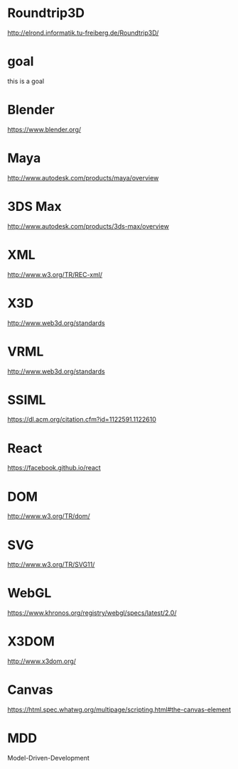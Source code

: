 # Roundtrip3D
http://elrond.informatik.tu-freiberg.de/Roundtrip3D/
# goal
this is a goal
# Blender
https://www.blender.org/
# Maya
http://www.autodesk.com/products/maya/overview
# 3DS Max
http://www.autodesk.com/products/3ds-max/overview
# XML
http://www.w3.org/TR/REC-xml/
# X3D
http://www.web3d.org/standards
# VRML
http://www.web3d.org/standards
# SSIML
https://dl.acm.org/citation.cfm?id=1122591.1122610
# React
https://facebook.github.io/react
# DOM
http://www.w3.org/TR/dom/
# SVG
http://www.w3.org/TR/SVG11/
# WebGL
https://www.khronos.org/registry/webgl/specs/latest/2.0/
# X3DOM
http://www.x3dom.org/
# Canvas
https://html.spec.whatwg.org/multipage/scripting.html#the-canvas-element
# MDD
Model-Driven-Development

